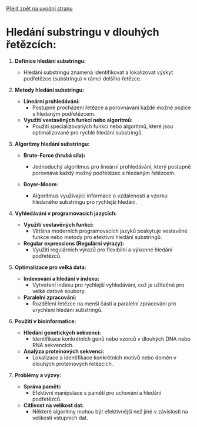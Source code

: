 [Přejít zpět na uvodní stranu](../README.md)

# Hledání substringu v dlouhých řetězcích:

1. **Definice hledání substringu:**
   - Hledání substringu znamená identifikovat a lokalizovat výskyt podřetězce (substringu) v rámci delšího řetězce.

2. **Metody hledání substringu:**
   - **Lineární prohledávání:**
     - Postupné procházení řetězce a porovnávání každé možné pozice s hledaným podřetězcem.
   - **Využití vestavěných funkcí nebo algoritmů:**
     - Použití specializovaných funkcí nebo algoritmů, které jsou optimalizované pro rychlé hledání substringů.

3. **Algoritmy hledání substringu:**
   - **Brute-Force (hrubá síla):**
     - Jednoduchý algoritmus pro lineární prohledávání, který postupně porovnává každý možný podřetězec s hledaným řetězcem.  

   - **Boyer-Moore:**
     - Algoritmus využívající informace o vzdálenosti a vzorku hledaného substringu pro rychlejší hledání.

4. **Vyhledávání v programovacích jazycích:**
   - **Využití vestavěných funkcí:**
     - Většina moderních programovacích jazyků poskytuje vestavěné funkce nebo metody pro efektivní hledání substringů.
   - **Regular expressions (Regulární výrazy):**
     - Využití regulárních výrazů pro flexibilní a výkonné hledání podřetězců.

5. **Optimalizace pro velká data:**
   - **Indexování a hledání v indexu:**
     - Vytvoření indexu pro rychlejší vyhledávání, což je užitečné pro velké datové soubory.
   - **Paralelní zpracování:**
     - Rozdělení řetězce na menší části a paralelní zpracování pro urychlení hledání substringů.

6. **Použití v bioinformatice:**
   - **Hledání genetických sekvencí:**
     - Identifikace konkrétních genů nebo vzorců v dlouhých DNA nebo RNA sekvencích.
   - **Analýza proteinových sekvencí:**
     - Lokalizace a identifikace konkrétních motivů nebo domén v dlouhých proteinových řetězcích.

7. **Problémy a výzvy:**
   - **Správa paměti:**
     - Efektivní manipulace s pamětí pro uchování a hledání podřetězců.
   - **Citlivost na velikost dat:**
     - Některé algoritmy mohou být efektivnější než jiné v závislosti na velikosti vstupních dat.